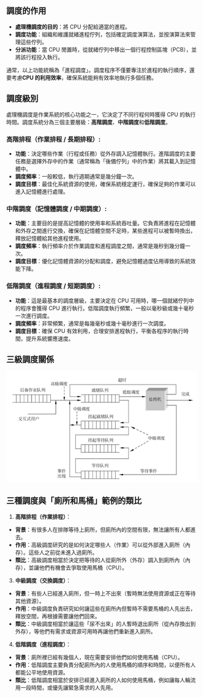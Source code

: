 ## 調度的作用
- **處理機調度的目的**：將 CPU 分配給適當的進程。
- **調度功能**：組織和維護就緒進程佇列，包括確定調度演算法，並按演算法來管理這些佇列。
- **分派功能**：當 CPU 閒置時，從就緒佇列中移出一個行程控制區塊（PCB），並將該行程投入執行。

通常，以上功能統稱為「進程調度」。調度程序不僅要專注於進程的執行順序，還要考慮**CPU 的利用效率**，確保系統能夠有效率地執行多個任務。

## 調度級別
處理機調度是作業系統的核心功能之一，它決定了不同行程何時獲得 CPU 的執行時間。調度系統分為三個主要層級：**高階調度**、**中階調度**和**低階調度**。


### **高階排程（作業排程 / 長期排程）:**
- **功能**：決定哪些作業（行程或任務）從外存調入記憶體執行。進階調度的主要任務是選擇外存中的作業（通常稱為「後備佇列」中的作業）將其載入到記憶體中。
- **調度頻率**：一般較低，執行週期通常是幾分鐘一次。
- **調度目標**：最佳化系統資源的使用，確保系統穩定運行，確保足夠的作業可以進入記憶體進行處理。

### **中階調度（記憶體調度 / 中期調度）:**
- **功能**：主要目的是提高記憶體的使用率和系統吞吐量。它負責將進程在記憶體和外存之間進行交換，確保在記憶體空間不足時，某些進程可以被暫時換出，釋放記憶體給其他進程使用。
- **調度頻率**：執行頻率介於作業調度和進程調度之間，通常是幾秒到幾分鐘一次。
- **調度目標**：優化記憶體資源的分配和調度，避免記憶體過度佔用導致的系統效能下降。

### **低階調度（進程調度 / 短期調度）:**
- **功能**：這是最基本的調度層級，主要決定在 CPU 可用時，哪一個就緒佇列中的程序會獲得 CPU 進行執行。低階調度執行頻繁，一般以毫秒級或幾十毫秒一次進行調度。
- **調度頻率**：非常頻繁，通常是每幾毫秒或幾十毫秒進行一次調度。
- **調度目標**：確保 CPU 有效利用，合理安排進程執行，平衡各程序的執行時間，提升系統響應速度。

## 三級調度關係

![三級調度關係](../../photos/sjddgx.png)

## 三種調度與「廁所和馬桶」範例的類比

1. **高階排程（作業排程）**：

 - **背景**：有很多人在排隊等待上廁所，但廁所內的空間有限，無法讓所有人都進去。
 - **作用**：高級調度研究的是如何決定哪些人（作業）可以從外部進入廁所（內存）。這些人之前從未進入過廁所。
 - **類比**：高級調度相當於決定把等待的人從廁所外（外存）調入到廁所內（內存），並讓他們有機會去爭取使用馬桶（CPU）。

3. **中級調度（交換調度）**：

 - **背景**：有些人已經進入廁所，但一時上不出來（暫時無法使用資源或正在等待其他資源）。
 - **作用**：中級調度負責研究如何讓這些在廁所內但暫時不需要馬桶的人先出去，釋放空間，再根據需要讓他們回來。
 - **類比**：中級調度相當於讓這些「尿不出來」的人暫時退出廁所（從內存換出到外存），等他們有需求或資源可用時再讓他們重新進入廁所。

4. **低階調度（進程調度）**：

 - **背景**：廁所裡已經有幾個人，現在需要安排他們如何使用馬桶（CPU）。
 - **作用**：低階調度主要負責分配廁所內的人使用馬桶的順序和時間，以便所有人都能公平地使用資源。
 - **類比**：低階調度相當於安排已經進入廁所的人如何使用馬桶，例如讓每人輪流用一段時間，或優先讓緊急需求的人先用。